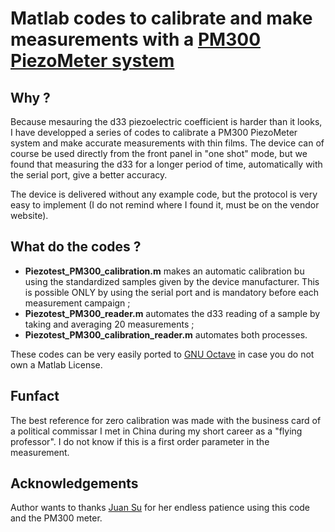 # Matlab codes to calibrate and make measurements with a [PM300 PiezoMeter system](https://www.piezotest.com/d33piezometer.php)

## Why ?

Because mesauring the d33 piezoelectric coefficient is harder than it looks, I have developped a series of codes to calibrate a PM300 PiezoMeter system and make accurate measurements with thin films. The device can of course be used directly from the front panel in "one shot" mode, but we found that measuring the d33 for a longer period of time, automatically with the serial port, give a better accuracy.

The device is delivered without any example code, but the protocol is very easy to implement (I do not remind where I found it, must be on the vendor website).

## What do the codes ?

- **Piezotest_PM300_calibration.m** makes an automatic calibration bu using the standardized samples given by the device manufacturer. This is possible ONLY by using the serial port and is mandatory before each measurement campaign ;
- **Piezotest_PM300_reader.m** automates the d33 reading of a sample by taking and averaging 20 measurements ;
- **Piezotest_PM300_calibration_reader.m** automates both processes.

These codes can be very easily ported to [GNU Octave](https://octave.org/) in case you do not own a Matlab License.

## Funfact

The best reference for zero calibration was made with the business card of a political commissar I met in China during my short career as a "flying professor". I do not know if this is a first order parameter in the measurement.  

## Acknowledgements

Author wants to thanks [Juan Su](https://www.researchgate.net/profile/Juan-Su-5) for her endless patience using this code and the PM300 meter.

